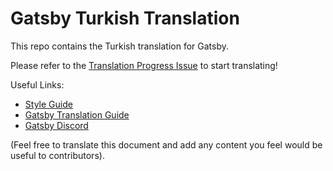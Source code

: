 
# Gatsby Turkish Translation

This repo contains the Turkish translation for Gatsby.

Please refer to the [Translation Progress Issue](https://github.com/gatsbyjs/gatsby-tr/issues/1) to start translating!

Useful Links:

* [Style Guide](/style-guide.md)
* [Gatsby Translation Guide](https://www.gatsbyjs.org/contributing/gatsby-docs-translation-guide/)
* [Gatsby Discord](https://gatsby.dev/discord)

(Feel free to translate this document and add any content you feel would be useful to contributors).
  